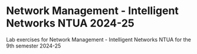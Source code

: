 # Network Management - Intelligent Networks NTUA 2024-25

Lab exercises for Network Management - Intelligent Networks NTUA for the 9th semester 2024-25 
